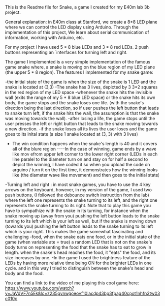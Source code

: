 This is the Readme file for Snake, a game I created for my E40m lab 3b project.

General explanation: in E40m class at Stanford, we create a 8*8 LED plane where we can control the LED display using Arduino. Through the implementation of this project, We learn about serial communication of information, working with Arduino, etc. 

For my project I have used 5 * 8 blue LEDs and 3 * 8 red LEDs. 2 push buttons representing an `interfaces for 
turning left and right. 
 
The game I implemented is a very simple implementation of the famous game snake where, a snake is moving on the
blue region of my LED plane (the upper 5 * 8 region). The features I implemented for my snake game: 

-the initial state of the game is when the size of the snake is 1 LED and the snake is located at (3,3)
-The snake has 3 lives, depicted by 3 3*2 squares in the red region of my LED space
-whenever the snake hits the invisible wall (exits the range of my 5 * 8 blue LED space) 
 or the snake hits its own body, the game stops and the snake loses one life.
 (with the snake's direction being the last direction, so if user pushes the left button 
 that leads to snake turn left, if the snake hits the wall, the assumption is that the snake
 was moving towards the wall). 
-after losing a life, the game stops until the user presses the left or right button that leads to 
 the snake moving towards a new direction. 
-if the snake loses all its lives the user loses and the game goes to its inital state 
 (a size 1 snake located at (3, 3) with 3 lives) 
- The win condition happens when the snake's length is 40 and it covers all of the blure region
----In the case of winning, game ends by a wave like mov efrom upper left corner to the lower right corner
    (LEDs in each line paralel to the diameter turn on and stay on for half a second
     to depict the winning, I have coded it so when you upload the code on arguino / turn it on the first 
     time, it demonstrates how the winning looks like (the diameter wave like movement) and then goes to 
     the initial state) 

-Turning left and right : in most snake games, you have to use the 4 key arrows on the keyboard, however, 
 in my version of the game, I used two push buttons, (I followed the debounce switch instruction from the 
 lab) where the left one represents the snake turning to its left, and the right one represents the snake 
 turning to its right. Note that to play this game you have to sympathize with the snake in its turning, 
 for instance when the snake moving up (away from you) pushing the left button leads to the snake turning to 
 its left which is your left as well, but if the snake is moving down (towards you) pushing the left button 
 leads to the snake turning to its left which is your right. This makes the game somewhat fascinating and 
 challenging
-food, when the snake eats one food, or in the initial state of the game (when variable ate = true) 
 a random LED that is not on the snake's body turns on representing the food that the snake has to eat
 to grow in length. when the snake's head reaches the food, it "eats" the food, and its size increases 
 by one. 
-In the game I used the brightness feature of the LEDs by having more relative time being ON for the brighter 
LEDs in one cycle. and in this way I tried to distinguish between the snake's head and body and the food.

You can find a link to the video of me playing this cool game here:   
https://www.youtube.com/watch?v=JaVdVF7n5Ek&lc=z235gvnwgoeovf10lacdp43bp3fpag40cpot1nhfn3tw03c010c
